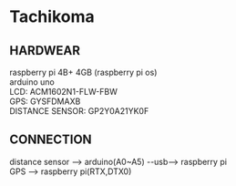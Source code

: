# Tachikoma

## HARDWEAR
raspberry pi 4B+ 4GB (raspberry pi os)  
arduino uno  
LCD: ACM1602N1-FLW-FBW  
GPS: GYSFDMAXB  
DISTANCE SENSOR: GP2Y0A21YK0F  

## CONNECTION
distance sensor --> arduino(A0~A5) --usb--> raspberry pi  
GPS --> raspberry pi(RTX,DTX0)  
